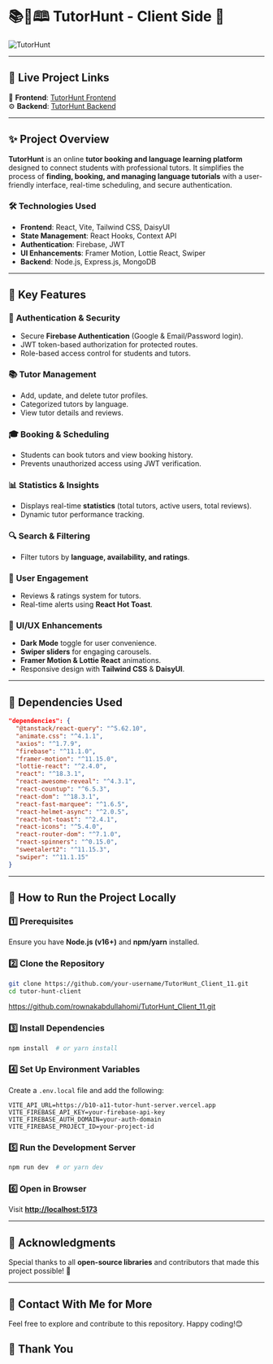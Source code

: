 
# 📚📝🕮 TutorHunt - Client Side 🚀  

![TutorHunt](https://i.ibb.co.com/bjKXxKvp/Screenshot-1.png) 

---

## 🔗 Live Project Links  

🎨 **Frontend**: [TutorHunt Frontend](https://tutor-hunt-b92c2.web.app)  
⚙️ **Backend**: [TutorHunt Backend](https://b10-a11-tutor-hunt-server.vercel.app)  

---

## ✨ Project Overview  

**TutorHunt** is an online **tutor booking and language learning platform** designed to connect students with professional tutors. It simplifies the process of **finding, booking, and managing language tutorials** with a user-friendly interface, real-time scheduling, and secure authentication.  

### 🛠️ Technologies Used  
- **Frontend**: React, Vite, Tailwind CSS, DaisyUI  
- **State Management**: React Hooks, Context API  
- **Authentication**: Firebase, JWT  
- **UI Enhancements**: Framer Motion, Lottie React, Swiper  
- **Backend**: Node.js, Express.js, MongoDB  

---

## 🌟 Key Features  

### 🔑 **Authentication & Security**  
- Secure **Firebase Authentication** (Google & Email/Password login).  
- JWT token-based authorization for protected routes.  
- Role-based access control for students and tutors.  

### 📚 **Tutor Management**  
- Add, update, and delete tutor profiles.  
- Categorized tutors by language.  
- View tutor details and reviews.  

### 🎓 **Booking & Scheduling**  
- Students can book tutors and view booking history.  
- Prevents unauthorized access using JWT verification.  

### 📊 **Statistics & Insights**  
- Displays real-time **statistics** (total tutors, active users, total reviews).  
- Dynamic tutor performance tracking.  

### 🔍 **Search & Filtering**  
- Filter tutors by **language, availability, and ratings**.  

### 💬 **User Engagement**  
- Reviews & ratings system for tutors.  
- Real-time alerts using **React Hot Toast**.  

### 🎨 **UI/UX Enhancements**  
- **Dark Mode** toggle for user convenience.  
- **Swiper sliders** for engaging carousels.  
- **Framer Motion & Lottie React** animations.  
- Responsive design with **Tailwind CSS** & **DaisyUI**.  

---

## 📜 Dependencies Used  

```json
"dependencies": {
  "@tanstack/react-query": "^5.62.10",
  "animate.css": "^4.1.1",
  "axios": "^1.7.9",
  "firebase": "^11.1.0",
  "framer-motion": "^11.15.0",
  "lottie-react": "^2.4.0",
  "react": "^18.3.1",
  "react-awesome-reveal": "^4.3.1",
  "react-countup": "^6.5.3",
  "react-dom": "^18.3.1",
  "react-fast-marquee": "^1.6.5",
  "react-helmet-async": "^2.0.5",
  "react-hot-toast": "^2.4.1",
  "react-icons": "^5.4.0",
  "react-router-dom": "^7.1.0",
  "react-spinners": "^0.15.0",
  "sweetalert2": "^11.15.3",
  "swiper": "^11.1.15"
}
```

---

## 🚀 How to Run the Project Locally  

### 1️⃣ Prerequisites  
Ensure you have **Node.js (v16+)** and **npm/yarn** installed.  

### 2️⃣ Clone the Repository  
```sh
git clone https://github.com/your-username/TutorHunt_Client_11.git
cd tutor-hunt-client
```
https://github.com/rownakabdullahomi/TutorHunt_Client_11.git
### 3️⃣ Install Dependencies  
```sh
npm install  # or yarn install
```

### 4️⃣ Set Up Environment Variables  
Create a `.env.local` file and add the following:  

```env
VITE_API_URL=https://b10-a11-tutor-hunt-server.vercel.app
VITE_FIREBASE_API_KEY=your-firebase-api-key
VITE_FIREBASE_AUTH_DOMAIN=your-auth-domain
VITE_FIREBASE_PROJECT_ID=your-project-id
```

### 5️⃣ Run the Development Server  
```sh
npm run dev  # or yarn dev
```

### 6️⃣ Open in Browser  
Visit **[http://localhost:5173](http://localhost:5173)**  

---

## 🙌 Acknowledgments  

Special thanks to all **open-source libraries** and contributors that made this project possible! 💜  

---

## 📧 Contact With Me for More

Feel free to explore and contribute to this repository. Happy coding!😊

## 🤝 Thank You


